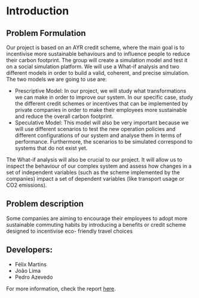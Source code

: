 # Introduction 

## Problem Formulation

Our project is based on an AYR credit scheme, where the main goal is to incentivise
more sustainable behaviours and to influence people to reduce their carbon footprint. The
group will create a simulation model and test it on a social simulation platform.
We will use a What-if analysis and two different models in order to build a valid,
coherent, and precise simulation. The two models we are going to use are:

- Prescriptive Model: In our project, we will study what transformations we can
make in order to improve our system. In our specific case, study the different credit
schemes or incentives that can be implemented by private companies in order to make
their employees more sustainable and reduce the overall carbon footprint.
- Speculative Model: This model will also be very important because we will use
different scenarios to test the new operation policies and different configurations of
our system and analyse them in terms of performance. Furthermore, the scenarios to
be simulated correspond to systems that do not exist yet.

The What-if analysis will also be crucial to our project. It will allow us to inspect the
behaviour of our complex system and assess how changes in a set of independent variables
(such as the scheme implemented by the companies) impact a set of dependent variables
(like transport usage or CO2 emissions).

## Problem description
Some companies are aiming to encourage their employees to adopt more sustainable
commuting habits by introducing a benefits or credit scheme designed to incentivise eco-
friendly travel choices

## Developers:

- Félix Martins
- João Lima
- Pedro Azevedo

For more information, check the report [here](doc/MS_CP1_WG_4.pdf).
